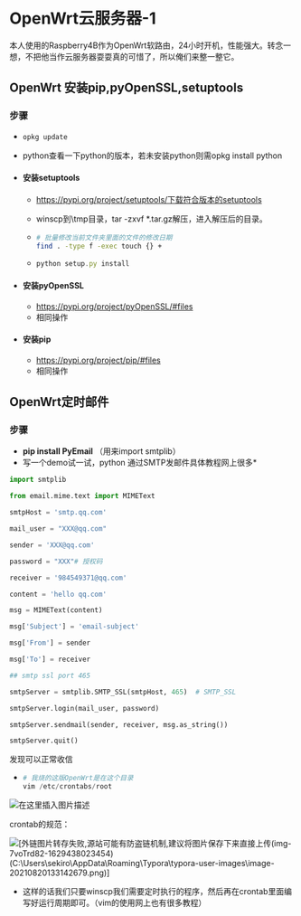 # OpenWrt云服务器-1

本人使用的Raspberry4B作为OpenWrt软路由，24小时开机，性能强大。转念一想，不把他当作云服务器耍耍真的可惜了，所以俺们来整一整它。

## OpenWrt 安装pip,pyOpenSSL,setuptools

### 步骤

* ```javascript
  opkg update
  ```

* python查看一下python的版本，若未安装python则需opkg install python

* #### 安装setuptools

  * https://pypi.org/project/setuptools/下载符合版本的setuptools

  * winscp到\tmp目录，tar -zxvf  *.tar.gz解压，进入解压后的目录。

  * ```bash
    # 批量修改当前文件夹里面的文件的修改日期
    find . -type f -exec touch {} + 
    ```

  * ```javascript
    python setup.py install
    ```

* #### 安装pyOpenSSL

  * https://pypi.org/project/pyOpenSSL/#files
  * 相同操作

* #### 安装pip

  * https://pypi.org/project/pip/#files
  * 相同操作

## OpenWrt定时邮件

### 步骤

* **pip install PyEmail** （用来import smtplib）
* 写一个demo试一试，python 通过SMTP发邮件具体教程网上很多*
 ```python
import smtplib

from email.mime.text import MIMEText

smtpHost = 'smtp.qq.com'

mail_user = "XXX@qq.com"

sender = 'XXX@qq.com'

password = "XXX"# 授权码

receiver = '984549371@qq.com'

content = 'hello qq.com'

msg = MIMEText(content)

msg['Subject'] = 'email-subject'

msg['From'] = sender

msg['To'] = receiver

## smtp ssl port 465

smtpServer = smtplib.SMTP_SSL(smtpHost, 465)  # SMTP_SSL

smtpServer.login(mail_user, password)

smtpServer.sendmail(sender, receiver, msg.as_string())

smtpServer.quit()
  ```
发现可以正常收信

* ```s
  # 我烧的这版OpenWrt是在这个目录
  vim /etc/crontabs/root
  ```

![在这里插入图片描述](https://img-blog.csdnimg.cn/c10d32ddba2f41378518d32543044d81.png)

  crontab的规范：

  ![\[外链图片转存失败,源站可能有防盗链机制,建议将图片保存下来直接上传(img-7voTrd82-1629438023454)(C:\Users\sekiro\AppData\Roaming\Typora\typora-user-images\image-20210820133142679.png)\]](https://img-blog.csdnimg.cn/d0a3ab39285d468c891a9a05c93d7cd0.png?x-oss-process=image/watermark,type_ZmFuZ3poZW5naGVpdGk,shadow_10,text_aHR0cHM6Ly9ibG9nLmNzZG4ubmV0L3dlaXhpbl80NTExMTYxMw==,size_16,color_FFFFFF,t_70)


* 这样的话我们只要winscp我们需要定时执行的程序，然后再在crontab里面编写好运行周期即可。（vim的使用网上也有很多教程）
